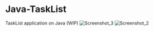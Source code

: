 # Java-TaskList
TaskList application on Java
(WIP)
![Screenshot_3](https://github.com/five5laps/Java-TaskList/assets/68498669/09bb19b4-829f-4224-93d3-3b2ae00f2ecc)
![Screenshot_2](https://github.com/five5laps/Java-TaskList/assets/68498669/459b7921-e123-41d4-bad2-40073dceff62)
